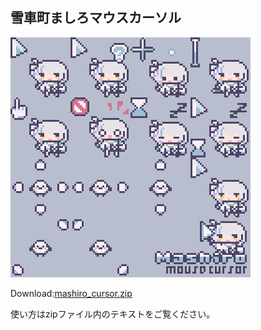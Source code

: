 
## 雪車町ましろマウスカーソル

![mashiro_cursor](img/mashiro_cursor.gif "mashiro_cursor")

Download:[mashiro_cursor.zip](files/mashiro_cursor.zip)

使い方はzipファイル内のテキストをご覧ください。 
